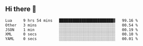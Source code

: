 ## Hi there 👋
<!--START_SECTION:waka-->

```txt
Lua     9 hrs 54 mins   ████████████████████████▓   99.16 %
Other   3 mins          ░░░░░░░░░░░░░░░░░░░░░░░░░   00.54 %
JSON    1 min           ░░░░░░░░░░░░░░░░░░░░░░░░░   00.19 %
XML     0 secs          ░░░░░░░░░░░░░░░░░░░░░░░░░   00.10 %
YAML    0 secs          ░░░░░░░░░░░░░░░░░░░░░░░░░   00.01 %
```

<!--END_SECTION:waka-->
